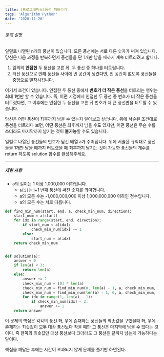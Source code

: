 ```yaml
---
title: (프로그래머스)풍선 퍼뜨리기
tags: 'Algorithm Python'
date: '2020-11-26'
---
```

###### 문제 설명

일렬로 나열된 n개의 풍선이 있습니다. 모든 풍선에는 서로 다른 숫자가 써져 있습니다. 당신은 다음 과정을 반복하면서 풍선들을 단 1개만 남을 때까지 계속 터트리려고 합니다.

1. 임의의 **인접한** 두 풍선을 고른 뒤, 두 풍선 중 하나를 터트립니다.
2. 터진 풍선으로 인해 풍선들 사이에 빈 공간이 생겼다면, 빈 공간이 없도록 풍선들을 중앙으로 밀착시킵니다.

여기서 조건이 있습니다. 인접한 두 풍선 중에서 **번호가 더 작은 풍선**을 터트리는 행위는 최대 1번만 할 수 있습니다. 즉, 어떤 시점에서 인접한 두 풍선 중 번호가 더 작은 풍선을 터트렸다면, 그 이후에는 인접한 두 풍선을 고른 뒤 번호가 더 큰 풍선만을 터트릴 수 있습니다.

당신은 어떤 풍선이 최후까지 남을 수 있는지 알아보고 싶습니다. 위에 서술된 조건대로 풍선을 터트리다 보면, 어떤 풍선은 최후까지 남을 수도 있지만, 어떤 풍선은 무슨 수를 쓰더라도 마지막까지 남기는 것이 **불가능**할 수도 있습니다.

일렬로 나열된 풍선들의 번호가 담긴 배열 a가 주어집니다. 위에 서술된 규칙대로 풍선들을 1개만 남을 때까지 터트렸을 때 최후까지 남기는 것이 가능한 풍선들의 개수를 return 하도록 solution 함수를 완성해주세요.

------

##### 제한 사항

- a의 길이는 1 이상 1,000,000 이하입니다.
  - `a[i]`는 i+1 번째 풍선에 써진 숫자를 의미합니다.
  - a의 모든 수는 -1,000,000,000 이상 1,000,000,000 이하인 정수입니다.
  - a의 모든 수는 서로 다릅니다.

```python
def find_min_num(start, end, a, check_min_num, direction):
    start_num = a[start]
    for idx in range(start, end, direction):
        if start_num < a[idx]:
            check_min_num[idx] += 1
        else:
            start_num = a[idx]
    return check_min_num


def solution(a):
    answer = 0
    if len(a) < 3:
        return len(a)
    else:
        answer += 2
        check_min_num = [0] * len(a)
        check_min_num = find_min_num(0, len(a) - 1, a, check_min_num, 1)
        check_min_num = find_min_num(len(a) - 1, 0, a, check_min_num, -1)
        for idx in range(1, len(a) - 1):
            if check_min_num[idx] < 2:
                answer += 1
    return answer
```

이 문제의 핵심은 각각의 풍선 좌, 우에 존재하는 풍선들의 최솟값을 구했을때 좌, 우에 존재하는 최솟값이 모두 대상 풍선보다 작을 때만 그 풍선은 마지막에 남을 수 없다는 것이다. 즉 한쪽의 최솟값만 대상 풍선보다 크더라도 그 풍선은 끝까지 남는게 가능하다는 말이다.

핵심을 깨달은 후에는 시간이 초과되지 않게 문제를 풀기만 하면된다. 